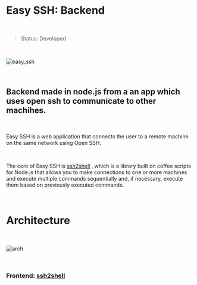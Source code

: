 # Easy SSH: Backend

<br/>

> Status: Developed

<br/>

![easy_ssh](https://user-images.githubusercontent.com/76015450/178142965-7970d8c4-a2e9-4e0b-8b5d-af85ad59c9b7.png)

<br/>

##  Backend made in node.js from a an app which uses open ssh to communicate to other machihes.

<br/>

Easy SSH is a web application that connects the user to a remote machine on the same network using Open SSH.

<br/>

The core of Easy SSH is <a href="https://www.npmjs.com/package/ssh2shell">ssh2shell</a> , which is a library built on coffee scripts for Node.js that allows
you to make connections to one or more machines and execute multiple commands sequentially and, if necessary, execute them based on previously executed commands.

<br/>

# Architecture

<br/>

![arch](https://user-images.githubusercontent.com/76015450/178143093-0bb96b57-0ae5-4797-b7d0-52e3a90690c1.png)

<br/>

### Frontend: <a href="https://github.com/ValdoMpinga/Easy_SSH_GUI_Frontend">ssh2shell</a>
